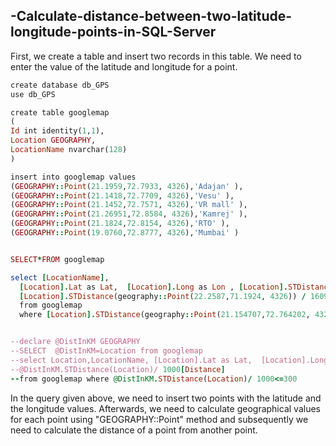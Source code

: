 ## -Calculate-distance-between-two-latitude-longitude-points-in-SQL-Server

First, we create a table and insert two records in this table. We need to enter the value of the latitude and longitude for a point.

```ruby
create database db_GPS
use db_GPS

create table googlemap
(
Id int identity(1,1),  
Location GEOGRAPHY,
LocationName nvarchar(128)
)

insert into googlemap values
(GEOGRAPHY::Point(21.1959,72.7933, 4326),'Adajan' ),
(GEOGRAPHY::Point(21.1418,72.7709, 4326),'Vesu' ),
(GEOGRAPHY::Point(21.1452,72.7571, 4326),'VR mall' ),
(GEOGRAPHY::Point(21.26951,72.8584, 4326),'Kamrej' ),
(GEOGRAPHY::Point(21.1824,72.8154, 4326),'RTO' ),
(GEOGRAPHY::Point(19.0760,72.8777, 4326),'Mumbai' )


SELECT*FROM googlemap

select [LocationName], 
  [Location].Lat as Lat,  [Location].Long as Lon , [Location].STDistance(geography::Point(21.154707,72.764202, 4326)) / 1000  AS DistInKM ,
  [Location].STDistance(geography::Point(22.2587,71.1924, 4326)) / 1609.344 AS Miles
  from googlemap 
  where [Location].STDistance(geography::Point(21.154707,72.764202, 4326)) / 1000 <= 10   //This line will give distance near to 10 Km tradius.


--declare @DistInKM GEOGRAPHY
--SELECT  @DistInKM=Location from googlemap 
--select Location,LocationName, [Location].Lat as Lat,  [Location].Long as Lon , 
--@DistInKM.STDistance(Location)/ 1000[Distance] 
--from googlemap where @DistInKM.STDistance(Location)/ 1000<=300
```
In the query given above, we need to insert two points with the latitude and the longitude values. Afterwards, we need to calculate geographical values for each point using "GEOGRAPHY::Point" method and subsequently we need to calculate the distance of a point from another point.
